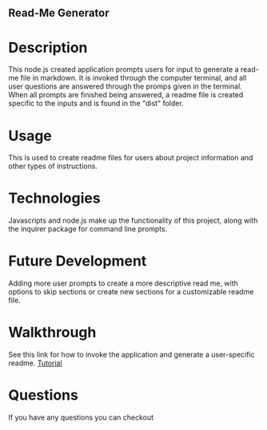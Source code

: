 ##  Read-Me Generator

# Description

This node.js created application prompts users for input to generate a read-me file in markdown. It is invoked through the computer terminal, and all user questions are answered through the promps given in the terminal. When all prompts are finished being answered, a readme file is created specific to the inputs and is found in the "dist" folder.

# Usage
This is used to create readme files for users about project information and other types of instructions. 

# Technologies
Javascripts and node.js make up the functionality of this project, along with the inquirer package for command line prompts.

# Future Development

Adding more user prompts to create a more descriptive read me, with options to skip sections or create new sections for a customizable readme file.

# Walkthrough
See this link for how to invoke the application and generate a user-specific readme.
[Tutorial](https://drive.google.com/file/d/1g92-837rsQVxsNc7mZJ3xG55XDcidStj/view)

# Questions

If you have any questions you can checkout 



